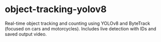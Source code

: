 # object-tracking-yolov8
Real-time object tracking and counting using YOLOv8 and ByteTrack (focused on cars and motorcycles). Includes live detection with IDs and saved output video.

